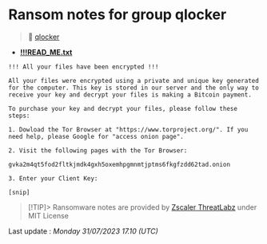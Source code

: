 # Ransom notes for group qlocker
> 🔗 [qlocker](group/qlocker)
* **[!!!READ_ME.txt](https://ransomware.live/ransomware_notes/qlocker/!!!READ_ME.txt)**

```
!!! All your files have been encrypted !!!

All your files were encrypted using a private and unique key generated for the computer. This key is stored in our server and the only way to receive your key and decrypt your files is making a Bitcoin payment.

To purchase your key and decrypt your files, please follow these steps:

1. Dowload the Tor Browser at "https://www.torproject.org/". If you need help, please Google for "access onion page".

2. Visit the following pages with the Tor Browser:

gvka2m4qt5fod2fltkjmdk4gxh5oxemhpgmnmtjptms6fkgfzdd62tad.onion

3. Enter your Client Key:

[snip]

```


> [!TIP]> Ransomware notes are provided by [Zscaler ThreatLabz](https://github.com/threatlabz/ransomware_notes) under MIT License
> 




Last update : _Monday 31/07/2023 17.10 (UTC)_

